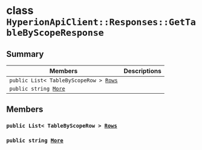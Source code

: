# class `HyperionApiClient::Responses::GetTableByScopeResponse` 

## Summary

 Members                        | Descriptions                                
--------------------------------|---------------------------------------------
`public List< TableByScopeRow > `[`Rows`](#class_hyperion_api_client_1_1_responses_1_1_get_table_by_scope_response_1afc62beaa8f7e112d3704ec7421d5bbbb) | 
`public string `[`More`](#class_hyperion_api_client_1_1_responses_1_1_get_table_by_scope_response_1ab34f8feb6f38bcfa89c149df3a77bee7) | 

## Members

### `public List< TableByScopeRow > `[`Rows`](#class_hyperion_api_client_1_1_responses_1_1_get_table_by_scope_response_1afc62beaa8f7e112d3704ec7421d5bbbb) 

### `public string `[`More`](#class_hyperion_api_client_1_1_responses_1_1_get_table_by_scope_response_1ab34f8feb6f38bcfa89c149df3a77bee7) 

